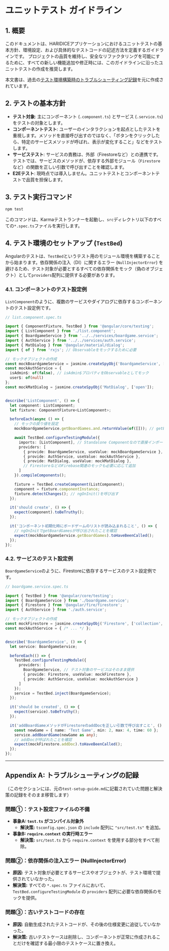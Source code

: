 # ユニットテスト ガイドライン

## 1. 概要

このドキュメントは、HARIDICEアプリケーションにおけるユニットテストの基本方針、環境設定、および具体的なテストコードの記述方法を定義するガイドラインです。
プロジェクトの品質を維持し、安全なリファクタリングを可能にするために、すべての新しい機能追加や修正時には、このガイドラインに沿ったユニットテストの作成を推奨します。

本文書は、過去の[テスト環境構築時のトラブルシューティング記録](#appendix-a-トラブルシューティングの記録)を元に作成されています。

## 2. テストの基本方針

-   **テスト対象**: 主にコンポーネント (`.component.ts`) とサービス (`.service.ts`) をテストの対象とします。
-   **コンポーネントテスト**: ユーザーのインタラクションを起点としたテストを重視します。メソッドを直接呼び出すのではなく、「ボタンをクリックしたら、特定のサービスメソッドが呼ばれ、表示が変化すること」などをテストします。
-   **サービステスト**: サービスの責務は、外部（Firestoreなど）との連携です。テストでは、サービスのメソッドが、依存する外部モジュール（`Firestore`など）の関数を正しい引数で呼び出すことを確認します。
-   **E2Eテスト**: 現時点では導入しません。ユニットテストとコンポーネントテストで品質を担保します。

## 3. テスト実行コマンド

```bash
npm test
```

このコマンドは、Karmaテストランナーを起動し、`src`ディレクトリ以下のすべての`*.spec.ts`ファイルを実行します。

## 4. テスト環境のセットアップ (`TestBed`)

Angularのテストは、`TestBed`というテスト用のモジュール環境を構築することから始まります。依存関係の注入（DI）に関するエラー (`NullInjectorError`) を避けるため、テスト対象が必要とするすべての依存関係をモック（偽のオブジェクト）として`providers`配列に提供する必要があります。

### 4.1. コンポーネントのテスト設定例

`ListComponent`のように、複数のサービスやダイアログに依存するコンポーネントのテスト設定例です。

```typescript
// list.component.spec.ts

import { ComponentFixture, TestBed } from '@angular/core/testing';
import { ListComponent } from './list.component';
import { BoardgameService } from '../../services/boardgame.service';
import { AuthService } from '../../services/auth.service';
import { MatDialog } from '@angular/material/dialog';
import { of } from 'rxjs'; // Observableをモックするために必要

// モックオブジェクトの作成
const mockBoardgameService = jasmine.createSpyObj('BoardgameService', ['getBoardGames', 'addBoardGame', 'updateBoardGame']);
const mockAuthService = {
  isAdmin$: of(false), // isAdmin$プロパティをObservableとしてモック
  user$: of(null)
};
const mockMatDialog = jasmine.createSpyObj('MatDialog', ['open']);


describe('ListComponent', () => {
  let component: ListComponent;
  let fixture: ComponentFixture<ListComponent>;

  beforeEach(async () => {
    // モックの戻り値を設定
    mockBoardgameService.getBoardGames.and.returnValue(of([])); // getBoardGamesは空のObservableを返す

    await TestBed.configureTestingModule({
      imports: [ListComponent], // Standalone Componentなので直接インポート
      providers: [
        { provide: BoardgameService, useValue: mockBoardgameService },
        { provide: AuthService, useValue: mockAuthService },
        { provide: MatDialog, useValue: mockMatDialog },
        // FirestoreなどのFirebase関連のモックも必要に応じて追加
      ]
    }).compileComponents();

    fixture = TestBed.createComponent(ListComponent);
    component = fixture.componentInstance;
    fixture.detectChanges(); // ngOnInit()を呼び出す
  });

  it('should create', () => {
    expect(component).toBeTruthy();
  });

  it('コンポーネント初期化時にボードゲームのリストが読み込まれること', () => {
    // ngOnInitでgetBoardGamesが呼び出されたことを確認
    expect(mockBoardgameService.getBoardGames).toHaveBeenCalled();
  });
});
```

### 4.2. サービスのテスト設定例

`BoardgameService`のように、Firestoreに依存するサービスのテスト設定例です。

```typescript
// boardgame.service.spec.ts

import { TestBed } from '@angular/core/testing';
import { BoardgameService } from './boardgame.service';
import { Firestore } from '@angular/fire/firestore';
import { AuthService } from './auth.service';

// モックオブジェクトの作成
const mockFirestore = jasmine.createSpyObj('Firestore', ['collection', 'doc', 'addDoc', 'updateDoc']);
const mockAuthService = { /* ... */ };


describe('BoardgameService', () => {
  let service: BoardgameService;

  beforeEach(() => {
    TestBed.configureTestingModule({
      providers: [
        BoardgameService, // テスト対象のサービスはそのまま提供
        { provide: Firestore, useValue: mockFirestore },
        { provide: AuthService, useValue: mockAuthService }
      ]
    });
    service = TestBed.inject(BoardgameService);
  });

  it('should be created', () => {
    expect(service).toBeTruthy();
  });

  it('addBoardGameメソッドがFirestoreのaddDocを正しい引数で呼び出すこと', () => {
    const newGame = { name: 'Test Game', min: 2, max: 4, time: 60 };
    service.addBoardGame(newGame as any);
    // addDocが呼ばれたことを確認
    expect(mockFirestore.addDoc).toHaveBeenCalled();
  });
});
```

---

## Appendix A: トラブルシューティングの記録

（このセクションには、元の`test-setup-guide.md`に記載されていた問題と解決策の記録をそのまま移管します）

### 問題①：テスト設定ファイルの不備

-   **事象A: `test.ts` がコンパイル対象外**
    -   **解決策:** `tsconfig.spec.json` の `include` 配列に `"src/test.ts"` を追加。
-   **事象B: `require.context` の実行時エラー**
    -   **解決策:** `src/test.ts` から `require.context` を使用する部分をすべて削除。

### 問題②：依存関係の注入エラー (NullInjectorError)

-   **原因:** テスト対象が必要とするサービスやオブジェクトが、テスト環境で提供されていなかった。
-   **解決策:** すべての `*.spec.ts` ファイルにおいて、`TestBed.configureTestingModule` の `providers` 配列に必要な依存関係のモックを提供。

### 問題③：古いテストコードの存在

-   **原因:** 自動生成されたテストコードが、その後の仕様変更に追従していなかった。
-   **解決策:** 古いテストケースは削除し、コンポーネントが正常に作成されることだけを確認する最小限のテストケースに置き換え。